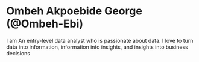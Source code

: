 # Ombeh Akpoebide George (@Ombeh-Ebi)

I am An entry-level data analyst who is passionate about data. I love to turn data into information, information into insights, and insights into business decisions
